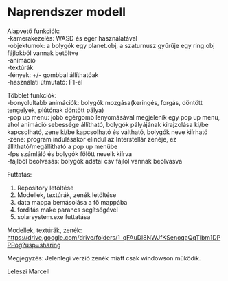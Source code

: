 # Naprendszer modell

Alapvető funkciók:\
-kamerakezelés: WASD és egér használatával\
-objektumok: a bolygók egy planet.obj, a szaturnusz gyűrűje egy ring.obj fájlokból vannak betöltve\
-animáció\
-textúrák\
-fények: +/- gombbal állíthatóak\
-használati útmutató: F1-el

Többlet funkciók:\
-bonyolultabb animációk: bolygók mozgása(keringés, forgás, döntött tengelyek, plútónak döntött pálya) \
-pop up menu: jobb egérgomb lenyomásával megjelenik egy pop up menu, ahol animáció sebessége állítható, bolygók pályájának kirajzolása ki/be kapcsolható, zene ki/be kapcsolható és váltható, bolygók neve kiírható\
-zene: program indulásakor elindul az Interstellár zenéje, ez állitható/megállitható a pop up menübe\
-fps számláló és bolygók fölött neveik kiírva\
-fájlból beolvasás: bolygók adatai csv fájlól vannak beolvasva


Futtatás:
  1. Repository letöltése
  2. Modellek, textúrák, zenék letöltése
  3. data mappa bemásolása a fő mappába
  4. forditás make parancs segítségével
  5. solarsystem.exe futtatása

Modellek, textúrák, zenék:
https://drive.google.com/drive/folders/1_qFAuDl8NWJfKSenoqaQqTlbm1DPPPog?usp=sharing

Megjegyzés: Jelenlegi verzió zenék miatt csak windowson működik.


Leleszi Marcell


